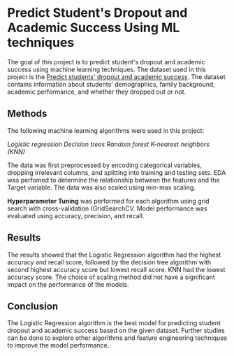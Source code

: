 # Predict Student's Dropout and Academic Success Using ML techniques

The goal of this project is to predict student's dropout and academic success using machine learning techniques. The dataset used in this project is the [Predict students' dropout and academic success](https://www.kaggle.com/datasets/thedevastator/higher-education-predictors-of-student-retention). The dataset contains information about students' demographics, family background, academic performance, and whether they dropped out or not.

## Methods
The following machine learning algorithms were used in this project:

*Logistic regression*
*Decision trees*
*Random forest*
*K-nearest neighbors (KNN)*

The data was first preprocessed by encoding categorical variables, dropping irrelevant columns, and splitting into training and testing sets. EDA was perfomed to determine the relationship between the features and the Target variable. The data was also scaled using min-max scaling.

**Hyperparameter Tuning** was performed for each algorithm using grid search with cross-validation (GridSearchCV. Model performance was evaluated using accuracy, precision, and recall.

## Results
The results showed that the Logistic Regression algorithm had the highest accuracy and recall score, followed by the decision tree algorithm with second highest accuracy score but lowest recall score. KNN had the lowest accuracy score. The choice of scaling method did not have a significant impact on the performance of the models.

## Conclusion
The Logistic Regression algorithm is the best model for predicting student dropout and academic success based on the given dataset. Further studies can be done to explore other algorithms and feature engineering techniques to improve the model performance.
